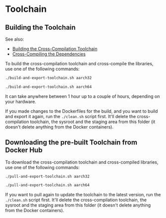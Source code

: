 # Toolchain


## Building the Toolchain

See also:

- [Building the Cross-Compilation Toolchain](https://tttapa.github.io/Pages/Raspberry-Pi/C++-Development/Building-The-Toolchain.html)
- [Cross-Compiling the Dependencies](https://tttapa.github.io/Pages/Raspberry-Pi/C++-Development/Dependencies.html)

To build the cross-compilation toolchain and cross-compile the libraries, use one of the following commands:

```sh
./build-and-export-toolchain.sh aarch32
```
```sh
./build-and-export-toolchain.sh aarch64
```

It can take anywhere between 1 hour up to a couple of hours, depending on your hardware.

If you made changes to the Dockerfiles for the build, and you want to build and export it again, run the `./clean.sh` script first. 
It'll delete the cross-compilation toolchain, the sysroot and the staging area from this folder (it doesn't delete anything from the Docker containers).

## Downloading the pre-built Toolchain from Docker Hub

To download the cross-compilation toolchain and cross-compiled libraries, use one of the following commands:

```sh
./pull-and-export-toolchain.sh aarch32
```
```sh
./pull-and-export-toolchain.sh aarch64
```

If you want to pull again to update the toolchain to the latest version, run the `./clean.sh` script first. 
It'll delete the cross-compilation toolchain, the sysroot and the staging area from this folder (it doesn't delete anything from the Docker containers).